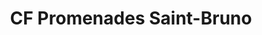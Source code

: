 ---
title: "CF Promenades Saint-Bruno"
url: /saint-bruno-de-montarville/cf-promenades-saint-bruno/
shop: mall
---